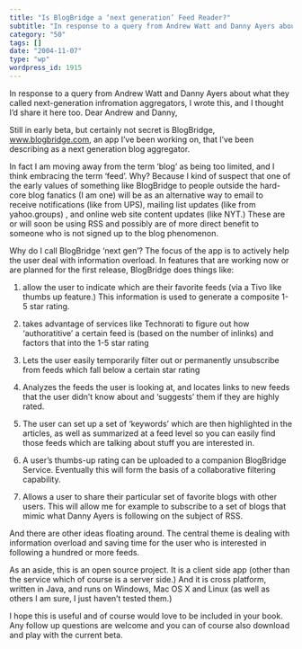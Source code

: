 ```yaml
---
title: "Is BlogBridge a ‘next generation’ Feed Reader?"
subtitle: "In response to a query from Andrew Watt and Danny Ayers about what they called next-generation infro..."
category: "50"
tags: []
date: "2004-11-07"
type: "wp"
wordpress_id: 1915
---
```

In response to a query from Andrew Watt and Danny Ayers about what they called next-generation infromation aggregators, I wrote this, and I thought I’d share it here too.
Dear Andrew and Danny,

Still in early beta, but certainly not secret is BlogBridge, www.blogbridge.com, an app I’ve been working on, that I’ve been describing as a next generation blog aggregator. 

In fact I am moving away from the term ‘blog’ as being too limited, and I think embracing the term ‘feed’. Why? Because I kind of suspect that one of the early values of something like BlogBridge to people outside the hard-core blog fanatics (I am one) will be as an alternative way to email to receive notifications (like from UPS), mailing list updates (like from yahoo.groups) , and online web site content updates (like NYT.) These are or will soon be using RSS and possibly are of more direct benefit to someone who is not signed up to the blog phenomenon.

Why do I call BlogBridge ‘next gen’? The focus of the app is to actively help the user deal with information overload. In features that are working now or are planned for the first release, BlogBridge does things like:

1) allow the user to indicate which are their favorite feeds (via a Tivo like thumbs up feature.) This information is used to generate a composite 1-5 star rating.

2) takes advantage of services like Technorati to figure out how ‘authoratitive’ a certain feed is (based on the number of inlinks) and factors that into the 1-5 star rating

3) Lets the user easily temporarily filter out or permanently unsubscribe from feeds which fall below a certain star rating

4) Analyzes the feeds the user is looking at, and locates links to new feeds that the user didn’t know about and ‘suggests’ them if they are highly rated.

5) The user can set up a set of ‘keywords’ which are then highlighted in the articles, as well as summarized at a feed level so you can easily find those feeds which are talking about stuff you are interested in.

6) A user’s thumbs-up rating can be uploaded to a companion BlogBridge Service. Eventually this will form the basis of a collaborative filtering capability.

7) Allows a user to share their particular set of favorite blogs with other users. This will allow me for example to subscribe to a set of blogs that mimic what Danny Ayers is following on the subject of RSS.

And there are other ideas floating around. The central theme is dealing with information overload and saving time for the user who is interested in following a hundred or more feeds.

As an aside, this is an open source project. It is a client side app (other than the service which of course is a server side.) And it is cross platform, written in Java, and runs on Windows, Mac OS X and Linux (as well as others I am sure, I just haven’t tested them.)

I hope this is useful and of course would love to be included in your book. Any follow up questions are welcome and you can of course also download and play with the current beta.